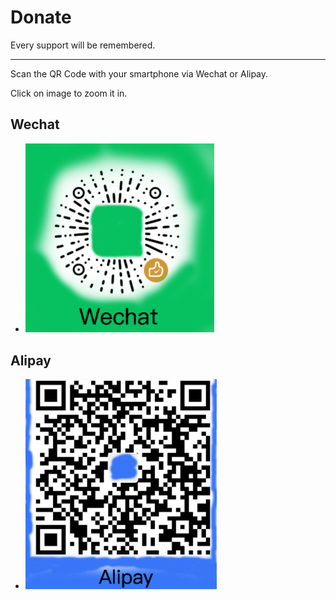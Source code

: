 # Donate

Every support will be remembered.

------

Scan the QR Code with your smartphone via Wechat or Alipay.

Click on image to zoom it in.

## Wechat

- [<img src="../assets/images/wechat.png" alt="Wechat" title="Wechat" style="zoom:50%;" />](../assets/images/wechat.png)

## Alipay

- [<img src="../assets/images/alipay.png" alt="Alipay" title="Alipay" style="zoom:43%;" />](../assets/images/alipay.png)